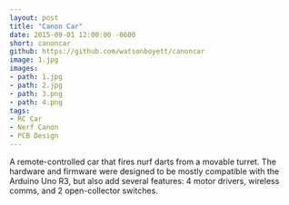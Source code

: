 ```yaml
---
layout: post
title: "Canon Car"
date: 2015-09-01 12:00:00 -0600
short: canoncar
github: https://github.com/watsonboyett/canoncar
image: 1.jpg
images:
- path: 1.jpg
- path: 2.jpg
- path: 3.png
- path: 4.png
tags:
- RC Car
- Nerf Canon
- PCB Design
---
```


A remote-controlled car that fires nurf darts from a movable turret. The hardware and firmware were designed to be mostly compatible with the Arduino Uno R3, but also add several features: 4 motor drivers, wireless comms, and 2 open-collector switches. 
